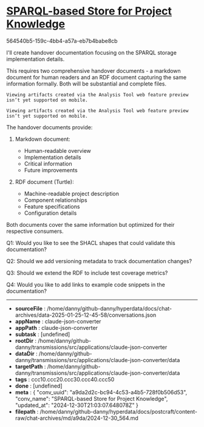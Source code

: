 # [SPARQL-based Store for Project Knowledge](https://claude.ai/chat/a9da2d2c-bc94-4c53-a4b5-728f0b506d53)

564540b5-159c-4bb4-a57a-eb7b4babe8cb

 I'll create handover documentation focusing on the SPARQL storage implementation details.

<antThinking>This requires two comprehensive handover documents - a markdown document for human readers and an RDF document capturing the same information formally. Both will be substantial and complete files.</antThinking>
```
Viewing artifacts created via the Analysis Tool web feature preview isn’t yet supported on mobile.
```


```
Viewing artifacts created via the Analysis Tool web feature preview isn’t yet supported on mobile.
```



The handover documents provide:

1. Markdown document:
   - Human-readable overview
   - Implementation details
   - Critical information
   - Future improvements

2. RDF document (Turtle):
   - Machine-readable project description
   - Component relationships
   - Feature specifications
   - Configuration details

Both documents cover the same information but optimized for their respective consumers.

Q1: Would you like to see the SHACL shapes that could validate this documentation?

Q2: Should we add versioning metadata to track documentation changes?

Q3: Should we extend the RDF to include test coverage metrics?

Q4: Would you like to add links to example code snippets in the documentation?

---

* **sourceFile** : /home/danny/github-danny/hyperdata/docs/chat-archives/data-2025-01-25-12-45-58/conversations.json
* **appName** : claude-json-converter
* **appPath** : claude-json-converter
* **subtask** : [undefined]
* **rootDir** : /home/danny/github-danny/transmissions/src/applications/claude-json-converter
* **dataDir** : /home/danny/github-danny/transmissions/src/applications/claude-json-converter/data
* **targetPath** : /home/danny/github-danny/transmissions/src/applications/claude-json-converter/data
* **tags** : ccc10.ccc20.ccc30.ccc40.ccc50
* **done** : [undefined]
* **meta** : {
  "conv_uuid": "a9da2d2c-bc94-4c53-a4b5-728f0b506d53",
  "conv_name": "SPARQL-based Store for Project Knowledge",
  "updated_at": "2024-12-30T21:03:07.648078Z"
}
* **filepath** : /home/danny/github-danny/hyperdata/docs/postcraft/content-raw/chat-archives/md/a9da/2024-12-30_564.md